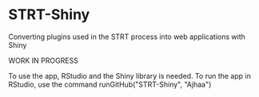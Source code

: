 # STRT-Shiny
Converting plugins used in the STRT process into web applications with Shiny

WORK IN PROGRESS

To use the app, RStudio and the Shiny library is needed.
To run the app in RStudio, use the command runGitHub("STRT-Shiny", "Ajhaa")
